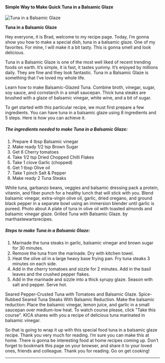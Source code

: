             

#### Simple Way to Make Quick Tuna in a Balsamic Glaze

![Tuna in a Balsamic Glaze](https://img-global.cpcdn.com/recipes/4643833430147072/751x532cq70/tuna-in-a-balsamic-glaze-recipe-main-photo.jpg)

**Tuna in a Balsamic Glaze**

Hey everyone, it is Brad, welcome to my recipe page. Today, I’m gonna show you how to make a special dish, tuna in a balsamic glaze. One of my favorites. For mine, I will make it a bit tasty. This is gonna smell and look delicious.

Tuna in a Balsamic Glaze is one of the most well liked of recent trending foods on earth. It’s simple, it is fast, it tastes yummy. It’s enjoyed by millions daily. They are fine and they look fantastic. Tuna in a Balsamic Glaze is something that I’ve loved my whole life.

Learn how to make Balsamic-Glazed Tuna. Combine broth, vinegar, sugar, soy sauce, and cornstarch in a small saucepan. Thick tuna steaks are brushed with a glaze of balsamic vinegar, white wine, and a bit of sugar.

To get started with this particular recipe, we must first prepare a few ingredients. You can have tuna in a balsamic glaze using 8 ingredients and 5 steps. Here is how you can achieve it.

##### The ingredients needed to make Tuna in a Balsamic Glaze:

1.  Prepare 4 tbsp Balsamic vinegar
2.  Make ready 1/2 tsp Brown Sugar
3.  Get 6 Cherry tomatoes
4.  Take 1/2 tsp Dried Chopped Chilli Flakes
5.  Take 1 clove Garlic (chopped)
6.  Get 1 tbsp Olive oil
7.  Take 1 pinch Salt & Pepper
8.  Make ready 2 Tuna Steaks

White tuna, garbanzo beans, veggies and balsamic dressing pack a protein, vitamin, and fiber punch for a healthy lunch that will stick with you. Blend balsamic vinegar, extra-virgin olive oil, garlic, dried oregano, and ground black pepper in a separate bowl using an immersion blender until garlic is pureed. Photo about A plate of tuna in olive oil with toasted almonds and balsamic vinegar glaze. Grilled Tuna with Balsamic Glaze. by marthastewartsrecipes.

##### Steps to make Tuna in a Balsamic Glaze:

1.  Marinade the tuna steaks in garlic, balsamic vinegar and brown sugar for 30 minutes.
2.  Remove the tuna from the marinade. Dry with kitchen towel.
3.  Heat the olive oil in a large heavy base frying pan. Fry tuna steaks 3 minutes on each side.
4.  Add in the cherry tomatoes and sizzle for 2 minutes. Add in the basil leaves and the crushed pepper flakes.
5.  Add in the marinade and sizzle into a thick syrupy glaze. Season with salt and pepper. Serve hot.

Seared Pepper-Crusted Tuna with Tomatoes and Balsamic Glaze. Spice-Rubbed Seared Tuna Steaks With Balsamic Reduction. Make the balsamic reduction: Place the balsamic vinegar, lemon juice, and garlic in a small saucepan over medium-low heat. To watch course please, click "Take this course". KICA shares with you a recipe of delicious tuna marinated in balsamic vinegar.

So that is going to wrap it up with this special food tuna in a balsamic glaze recipe. Thank you very much for reading. I’m sure you can make this at home. There is gonna be interesting food at home recipes coming up. Don’t forget to bookmark this page on your browser, and share it to your loved ones, friends and colleague. Thank you for reading. Go on get cooking!

* * *